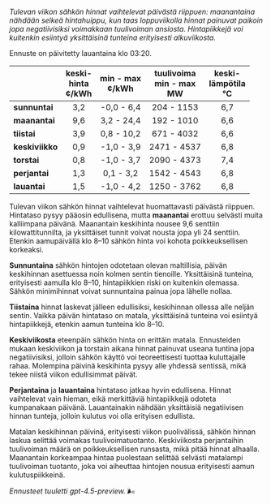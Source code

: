 *Tulevan viikon sähkön hinnat vaihtelevat päivästä riippuen: maanantaina nähdään selkeä hintahuippu, kun taas loppuviikolla hinnat painuvat paikoin jopa negatiivisiksi voimakkaan tuulivoiman ansiosta. Hintapiikkejä voi kuitenkin esiintyä yksittäisinä tunteina erityisesti alkuviikosta.*

Ennuste on päivitetty lauantaina klo 03:20.

|        | keski-<br>hinta<br>¢/kWh | min - max<br>¢/kWh | tuulivoima<br>min - max<br>MW | keski-<br>lämpötila<br>°C |
|:-------------|:----------------:|:----------------:|:-------------:|:-------------:|
| **sunnuntai** | 3,2 | -0,0 - 6,4 | 204 - 1153 | 6,7 |
| **maanantai** | 9,6 | 3,2 - 24,4 | 192 - 1010 | 6,6 |
| **tiistai** | 3,9 | 0,8 - 10,2 | 671 - 4032 | 6,6 |
| **keskiviikko** | 0,9 | -1,0 - 3,9 | 2471 - 4537 | 6,8 |
| **torstai** | 0,8 | -1,0 - 3,7 | 2090 - 4373 | 7,4 |
| **perjantai** | 1,3 | 0,1 - 3,2 | 1542 - 4543 | 6,8 |
| **lauantai** | 1,5 | -1,0 - 4,2 | 1250 - 3762 | 6,8 |

Tulevan viikon sähkön hinnat vaihtelevat huomattavasti päivästä riippuen. Hintataso pysyy pääosin edullisena, mutta **maanantai** erottuu selvästi muita kalliimpana päivänä. Maanantain keskihinta nousee 9,6 senttiin kilowattitunnilta, ja yksittäiset tunnit voivat nousta jopa yli 24 senttiin. Etenkin aamupäivällä klo 8–10 sähkön hinta voi kohota poikkeuksellisen korkeaksi.

**Sunnuntaina** sähkön hintojen odotetaan olevan maltillisia, päivän keskihinnan asettuessa noin kolmen sentin tienoille. Yksittäisinä tunteina, erityisesti aamulla klo 8–10, hintapiikkien riski on kuitenkin olemassa. Sähkön minimihinnat voivat sunnuntaina painua jopa lähelle nollaa.

**Tiistaina** hinnat laskevat jälleen edullisiksi, keskihinnan ollessa alle neljän sentin. Vaikka päivän hintataso on matala, yksittäisinä tunteina voi esiintyä hintapiikkejä, etenkin aamun tunteina klo 8–10.

**Keskiviikosta** eteenpäin sähkön hinta on erittäin matala. Ennusteiden mukaan keskiviikon ja torstain aikana hinnat painuvat useana tuntina jopa negatiivisiksi, jolloin sähkön käyttö voi teoreettisesti tuottaa kuluttajalle rahaa. Molempina päivinä keskihinta pysyy alle yhdessä sentissä, mikä tekee niistä viikon edullisimmat päivät.

**Perjantaina** ja **lauantaina** hintataso jatkaa hyvin edullisena. Hinnat vaihtelevat vain hieman, eikä merkittäviä hintapiikkejä odoteta kumpanakaan päivänä. Lauantainakin nähdään yksittäisiä negatiivisen hinnan tunteja, jolloin kulutus voi olla erityisen edullista.

Matalan keskihinnan päivinä, erityisesti viikon puolivälissä, sähkön hinnan laskua selittää voimakas tuulivoimatuotanto. Keskiviikosta perjantaihin tuulivoiman määrä on poikkeuksellisen runsasta, mikä pitää hinnat alhaalla. Maanantain korkeampaa hintaa puolestaan selittää selvästi matalampi tuulivoiman tuotanto, joka voi aiheuttaa hintojen nousua erityisesti aamun kulutuspiikkeinä.

*Ennusteet tuuletti gpt-4.5-preview.* 🌬️
